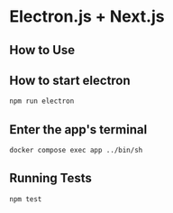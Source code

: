 # Electron.js + Next.js

## How to Use


## How to start electron
```bash
npm run electron
```

## Enter the app's terminal

```bash
docker compose exec app ../bin/sh
```

## Running Tests

```bash
npm test
```
